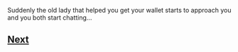 Suddenly the old lady that helped you get your wallet starts to approach you and you both start chatting...

## [Next](story2.5.5.md)